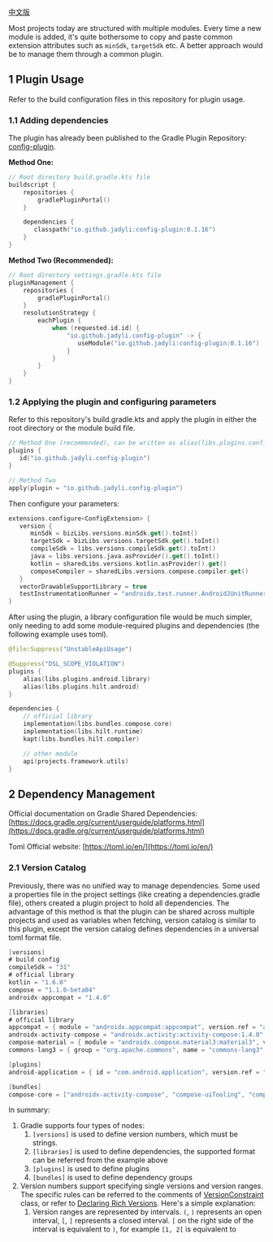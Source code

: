 [中文版](https://juejin.cn/post/7041958178682044447)

Most projects today are structured with multiple modules. Every time a new module is added, it's quite bothersome to copy and paste common extension attributes such as `minSdk`, `targetSdk` etc. A better approach would be to manage them through a common plugin.

## 1 Plugin Usage

Refer to the build configuration files in this repository for plugin usage.

### 1.1 Adding dependencies

The plugin has already been published to the Gradle Plugin Repository: [config-plugin](https://plugins.gradle.org/plugin/io.github.jadyli.config-plugin).

**Method One:**

```kotlin
// Root directory build.gradle.kts file
buildscript {
    repositories {
        gradlePluginPortal()
    }

    dependencies {
       classpath("io.github.jadyli:config-plugin:0.1.16")
    }
}
```

**Method Two (Recommended):**

```kotlin
// Root directory settings.gradle.kts file
pluginManagement {
    repositories {
        gradlePluginPortal()
    }
    resolutionStrategy {
        eachPlugin {
            when (requested.id.id) {
                "io.github.jadyli.config-plugin" -> {
                   useModule("io.github.jadyli:config-plugin:0.1.16")
                }
            }
        }
    }
}
```

### 1.2 Applying the plugin and configuring parameters

Refer to this repository's build.gradle.kts and apply the plugin in either the root directory or the module build file.

```kotlin
// Method One (recommended), can be written as alias(libs.plugins.config.plugin) with version catalog 
plugins {
   id("io.github.jadyli.config-plugin")
}

// Method Two
apply(plugin = "io.github.jadyli.config-plugin")
```

Then configure your parameters:

```kotlin
extensions.configure<ConfigExtension> {
   version {
      minSdk = bizLibs.versions.minSdk.get().toInt()
      targetSdk = bizLibs.versions.targetSdk.get().toInt()
      compileSdk = libs.versions.compileSdk.get().toInt()
      java = libs.versions.java.asProvider().get().toInt()
      kotlin = sharedLibs.versions.kotlin.asProvider().get()
      composeCompiler = sharedLibs.versions.compose.compiler.get()
   }
   vectorDrawableSupportLibrary = true
   testInstrumentationRunner = "androidx.test.runner.AndroidJUnitRunner"
}
```

After using the plugin, a library configuration file would be much simpler, only needing to add some module-required plugins and dependencies (the following example uses toml).

```kotlin
@file:Suppress("UnstableApiUsage")

@Suppress("DSL_SCOPE_VIOLATION")
plugins {
    alias(libs.plugins.android.library)
    alias(libs.plugins.hilt.android)
}

dependencies {
    // official library
    implementation(libs.bundles.compose.core)
    implementation(libs.hilt.runtime)
    kapt(libs.bundles.hilt.compiler)

    // other module
    api(projects.framework.utils)
}
```

## 2 Dependency Management

Official documentation on Gradle Shared Dependencies: [https://docs.gradle.org/current/userguide/platforms.html](https://docs.gradle.org/current/userguide/platforms.html)

Toml Official website: [https://toml.io/en/](https://toml.io/en/)

### 2.1 Version Catalog

Previously, there was no unified way to manage dependencies. Some used a properties file in the project settings (like creating a dependencies.gradle file), others created a plugin project to hold all dependencies. The advantage of this method is that the plugin can be shared across multiple projects and used as variables when fetching, version catalog is similar to this plugin, except the version catalog defines dependencies in a universal toml format file.

```kotlin
[versions]
# build config
compileSdk = "31"
# official library
kotlin = "1.6.0"
compose = "1.1.0-beta04"
androidx-appcompat = "1.4.0"

[libraries]
# official library
appcompat = { module = "androidx.appcompat:appcompat", version.ref = "androidx-appcompat" }
androidx-activity-compose = "androidx.activity:activity-compose:1.4.0"
compose-material = { module = "androidx.compose.material3:material3", version = "1.0.0-alpha02" }
commons-lang3 = { group = "org.apache.commons", name = "commons-lang3", version = { strictly = "[3.8, 4.0[", prefer="3.9" } }

[plugins]
android-application = { id = "com.android.application", version.ref = "android-plugin" }

[bundles]
compose-core = ["androidx-activity-compose", "compose-uiTooling", "compose-material"]
```

In summary:

1. Gradle supports four types of nodes:
   1. `[versions]` is used to define version numbers, which must be strings.
   2. `[libraries]` is used to define dependencies, the supported format can be referred from the example above
   3. `[plugins]` is used to define plugins
   4. `[bundles]` is used to define dependency groups
2. Version numbers support specifying single versions and version ranges. The specific rules can be referred to the comments of [VersionConstraint](https://docs.gradle.org/current/javadoc/org/gradle/api/artifacts/VersionConstraint.html) class, or refer to [Declaring Rich Versions](https://docs.gradle.org/current/userguide/rich_versions.html#rich-version-constraints). Here's a simple explanation:
   1. Version ranges are represented by intervals. `(`, `)` represents an open interval, `[`, `]` represents a closed interval. `[` on the right side of the interval is equivalent to `)`, for example `[1, 2[` is equivalent to

